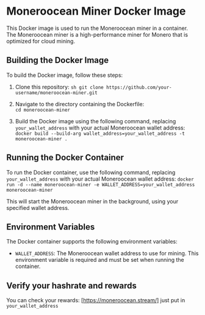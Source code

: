 # Moneroocean Miner Docker Image

This Docker image is used to run the Moneroocean miner in a container. The Moneroocean miner is a high-performance miner for Monero that is optimized for cloud mining.

## Building the Docker Image

To build the Docker image, follow these steps:

1. Clone this repository: 
```sh git clone https://github.com/your-username/moneroocean-miner.git```


2. Navigate to the directory containing the Dockerfile:  
```cd moneroocean-miner```


3. Build the Docker image using the following command, replacing `your_wallet_address` with your actual Moneroocean wallet address: 
```docker build --build-arg wallet_address=your_wallet_address -t moneroocean-miner .```


## Running the Docker Container

To run the Docker container, use the following command, replacing `your_wallet_address` with your actual Moneroocean wallet address: 
```docker run -d --name moneroocean-miner -e WALLET_ADDRESS=your_wallet_address moneroocean-miner```


This will start the Moneroocean miner in the background, using your specified wallet address.

## Environment Variables

The Docker container supports the following environment variables:

- `WALLET_ADDRESS`: The Moneroocean wallet address to use for mining. This environment variable is required and must be set when running the container.

## Verify your hashrate and rewards

You can check your rewards: [https://moneroocean.stream/] just put in `your_wallet_address` 
